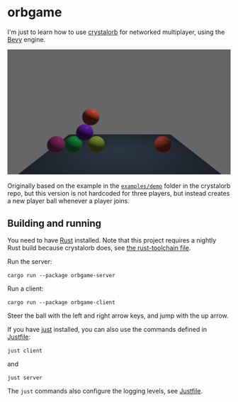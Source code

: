 # orbgame

I'm just to learn how to use [crystalorb](https://github.com/ErnWong/crystalorb) for networked multiplayer, using the [Bevy](https://bevyengine.org/) engine.

![Screenshot](screenshot.png "Screenshot")

Originally based on the example in the [`examples/demo`](https://github.com/ErnWong/crystalorb/tree/master/examples/demo) folder in the crystalorb repo, but this version is not hardcoded for three players, but instead creates a new player ball whenever a player joins.

## Building and running

You need to have [Rust](https://rustup.rs/) installed. Note that this project requires a nightly Rust build because crystalorb does, see [the rust-toolchain file](rust-toolchain).

Run the server:

    cargo run --package orbgame-server

Run a client:

    cargo run --package orbgame-client

Steer the ball with the left and right arrow keys, and jump with the up arrow.

If you have [just](https://github.com/casey/just) installed, you can also use the commands defined in [Justfile](Justfile):

    just client

and

    just server

The `just` commands also configure the logging levels, see [Justfile](Justfile).
